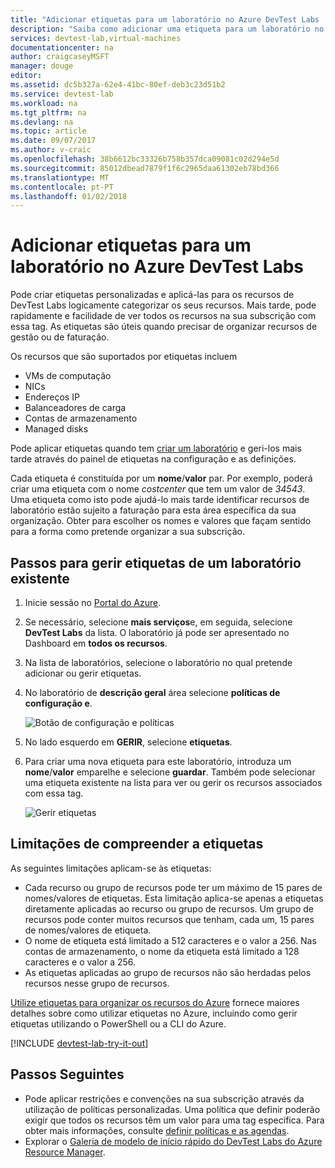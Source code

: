 ```yaml
---
title: "Adicionar etiquetas para um laboratório no Azure DevTest Labs | Microsoft Docs"
description: "Saiba como adicionar uma etiqueta para um laboratório no Azure DevTest Labs"
services: devtest-lab,virtual-machines
documentationcenter: na
author: craigcaseyMSFT
manager: douge
editor: 
ms.assetid: dc5b327a-62e4-41bc-80ef-deb3c23d51b2
ms.service: devtest-lab
ms.workload: na
ms.tgt_pltfrm: na
ms.devlang: na
ms.topic: article
ms.date: 09/07/2017
ms.author: v-craic
ms.openlocfilehash: 38b6612bc33326b758b357dca09081c02d294e5d
ms.sourcegitcommit: 85012dbead7879f1f6c2965daa61302eb78bd366
ms.translationtype: MT
ms.contentlocale: pt-PT
ms.lasthandoff: 01/02/2018
---
```

# <a name="add-tags-to-a-lab-in-azure-devtest-labs"></a>Adicionar etiquetas para um laboratório no Azure DevTest Labs

Pode criar etiquetas personalizadas e aplicá-las para os recursos de DevTest Labs logicamente categorizar os seus recursos. Mais tarde, pode rapidamente e facilidade de ver todos os recursos na sua subscrição com essa tag. As etiquetas são úteis quando precisar de organizar recursos de gestão ou de faturação.

Os recursos que são suportados por etiquetas incluem

* VMs de computação
* NICs
* Endereços IP
* Balanceadores de carga
* Contas de armazenamento
* Managed disks

Pode aplicar etiquetas quando tem [criar um laboratório](devtest-lab-create-lab.md) e geri-los mais tarde através do painel de etiquetas na configuração e as definições.

Cada etiqueta é constituída por um **nome**/**valor** par. Por exemplo, poderá criar uma etiqueta com o nome *costcenter* que tem um valor de *34543*. Uma etiqueta como isto pode ajudá-lo mais tarde identificar recursos de laboratório estão sujeito a faturação para esta área específica da sua organização. Obter para escolher os nomes e valores que façam sentido para a forma como pretende organizar a sua subscrição.

## <a name="steps-to-manage-tags-in-an-existing-lab"></a>Passos para gerir etiquetas de um laboratório existente

1. Inicie sessão no [Portal do Azure](http://go.microsoft.com/fwlink/p/?LinkID=525040).
1. Se necessário, selecione **mais serviços**e, em seguida, selecione **DevTest Labs** da lista. O laboratório já pode ser apresentado no Dashboard em **todos os recursos**.
1. Na lista de laboratórios, selecione o laboratório no qual pretende adicionar ou gerir etiquetas.  
1. No laboratório de **descrição geral** área selecione **políticas de configuração e**.  

    ![Botão de configuração e políticas](./media/devtest-lab-add-tag/devtestlab-config-and-policies.png)

1. No lado esquerdo em **GERIR**, selecione **etiquetas**.
1. Para criar uma nova etiqueta para este laboratório, introduza um **nome**/**valor** emparelhe e selecione **guardar**. Também pode selecionar uma etiqueta existente na lista para ver ou gerir os recursos associados com essa tag.

    ![Gerir etiquetas](./media/devtest-lab-add-tag/devtestlab-manage-tags.png)

## <a name="understanding-limitations-to-tags"></a>Limitações de compreender a etiquetas

As seguintes limitações aplicam-se às etiquetas:

* Cada recurso ou grupo de recursos pode ter um máximo de 15 pares de nomes/valores de etiquetas. Esta limitação aplica-se apenas a etiquetas diretamente aplicadas ao recurso ou grupo de recursos. Um grupo de recursos pode conter muitos recursos que tenham, cada um, 15 pares de nomes/valores de etiqueta. 
* O nome de etiqueta está limitado a 512 caracteres e o valor a 256. Nas contas de armazenamento, o nome da etiqueta está limitado a 128 caracteres e o valor a 256.
* As etiquetas aplicadas ao grupo de recursos não são herdadas pelos recursos nesse grupo de recursos.

[Utilize etiquetas para organizar os recursos do Azure](https://docs.microsoft.com/azure/azure-resource-manager/resource-group-using-tags) fornece maiores detalhes sobre como utilizar etiquetas no Azure, incluindo como gerir etiquetas utilizando o PowerShell ou a CLI do Azure.

[!INCLUDE [devtest-lab-try-it-out](../../includes/devtest-lab-try-it-out.md)]

## <a name="next-steps"></a>Passos Seguintes
* Pode aplicar restrições e convenções na sua subscrição através da utilização de políticas personalizadas. Uma política que definir poderão exigir que todos os recursos têm um valor para uma tag específica. Para obter mais informações, consulte [definir políticas e as agendas](devtest-lab-set-lab-policy.md).
* Explorar o [Galeria de modelo de início rápido do DevTest Labs do Azure Resource Manager](https://github.com/Azure/azure-devtestlab/tree/master/Samples).
